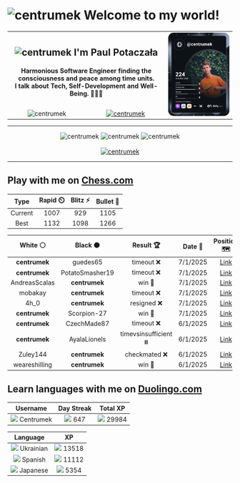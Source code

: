 <h1>
  <img
    src="https://emojis.slackmojis.com/emojis/images/1531849430/4246/blob-sunglasses.gif"
    width="30"
    alt="centrumek"
  />
  Welcome to my world!
</h1>

<table>
  <tbody>
    <tr>
      <td align="center" width="70%" colspan="2">
        <h2>
          <img
            src="https://raw.githubusercontent.com/MartinHeinz/MartinHeinz/master/wave.gif"
            width="30px"
            alt="centrumek"
          />
          I'm Paul Potaczała
        </h2>
        <h4>
          Harmonious Software Engineer finding the consciousness and peace among time units.
          <br/>
          I talk about Tech, Self-Development and Well-Being. 🌿🧘🚀
        </h4>
      </td>
      <td width="30%" rowspan="2">
        <a href="https://app.daily.dev/centrumek">
          <img
            src="./devcard.svg"
            alt="centrumek"
          />
        </a>
      </td>
    </tr>
    <tr align="center">
      <td>
        <img
          src="https://komarev.com/ghpvc/?username=centrumek&label=visitors&color=0e75b6&style=flat"
          alt="centrumek"
        >
      </td>
      <td>
        <a href="https://stackoverflow.com/users/14496012/centrumek">
          <img
            src="https://stackoverflow.com/users/flair/14496012.png?theme=dark"
            alt="centrumek"
          >
        </a>
      </td>
    </tr>
  </tbody>
</table>

---
<div align="center">
  <img 
    src="https://github-readme-stats.vercel.app/api?username=centrumek&show_icons=true&count_private=true&theme=dark&hide_border=true&hide=issues,contribs&bg_color=00000000"
    alt="centrumek"
  />
  <img
    src="https://github-readme-stats.vercel.app/api/top-langs/?username=centrumek&layout=compact&hide_border=true&theme=dark&bg_color=00000000&langs_count=6&exclude_repo=air-statistic-app"
    alt="centrumek"
  />
  <img 
    src="https://github-readme-streak-stats.herokuapp.com?user=centrumek&theme=dark&hide_border=true&background=FFFFFF00"
    alt="centrumek"
  />
  <br/>
  <br/>
  <a href="https://www.buymeacoffee.com/centrumek">
    <img
      src="https://cdn.buymeacoffee.com/buttons/v2/default-orange.png"
      height="50"
      width="210"
      alt="centrumek"
    />
  </a>
</div>

---

## Play with me on [Chess.com](https://www.chess.com/member/centrumek)

<div align="center">
<!--START_SECTION:chessStats-->
<!-- Automatically generated with https://github.com/Balastrong/chess-stats-action -->

| Type | Rapid ⏲️ | Blitz ⚡ | Bullet 🔫 |
|:---:|:---:|:---:|:---:|
| Current | 1007 | 929 | 1105 |
| Best | 1132 | 1098 | 1266 |

| White ⚪ | Black ⚫ | Result 🏆 | Date 📅 | Position 🗺️ | Type 🕕 |
|:---:|:---:|:---:|:---:|:---:|:---:|
| **centrumek** | guedes65 | timeout ❌ | 7/1/2025 | <a href="http://www.ee.unb.ca/cgi-bin/tervo/fen.pl?select=2k5/p5p1/1p2p1P1/8/PQ2p3/8/1B1K4/8 w - -">Link</a> | Bullet |
| **centrumek** | PotatoSmasher19 | timeout ❌ | 7/1/2025 | <a href="http://www.ee.unb.ca/cgi-bin/tervo/fen.pl?select=8/r5kp/2p2rp1/P1P5/K1B5/P6q/8/Q7 w - -">Link</a> | Bullet |
| AndreasScalas | **centrumek** | win 🥇 | 7/1/2025 | <a href="http://www.ee.unb.ca/cgi-bin/tervo/fen.pl?select=8/p6p/8/4kp2/4B3/5KP1/r6P/8 w - -">Link</a> | Bullet |
| mobakay | **centrumek** | timeout ❌ | 7/1/2025 | <a href="http://www.ee.unb.ca/cgi-bin/tervo/fen.pl?select=1r6/R3Rp2/1k6/1p1p4/1P1P3P/5PBK/1P1q3N/8 b - -">Link</a> | Bullet |
| 4h_0 | **centrumek** | resigned ❌ | 7/1/2025 | <a href="http://www.ee.unb.ca/cgi-bin/tervo/fen.pl?select=6k1/8/8/4R2p/p5pK/B3P1P1/8/8 b - -">Link</a> | Bullet |
| **centrumek** | Scorpion-27 | win 🥇 | 7/1/2025 | <a href="http://www.ee.unb.ca/cgi-bin/tervo/fen.pl?select=r6r/pp1Q4/4pbkp/5p1P/5Pn1/4p1P1/PqP1B1N1/3RK2R b K -">Link</a> | Bullet |
| **centrumek** | CzechMade87 | timeout ❌ | 6/1/2025 | <a href="http://www.ee.unb.ca/cgi-bin/tervo/fen.pl?select=2kr4/4R2p/p5p1/Pp6/2p3P1/2P2PK1/2P4P/8 w - -">Link</a> | Bullet |
| **centrumek** | AyalaLionels | timevsinsufficient ⏸️ | 6/1/2025 | <a href="http://www.ee.unb.ca/cgi-bin/tervo/fen.pl?select=8/8/8/8/6k1/6p1/7p/7K b - -">Link</a> | Bullet |
| Zuley144 | **centrumek** | checkmated ❌ | 6/1/2025 | <a href="http://www.ee.unb.ca/cgi-bin/tervo/fen.pl?select=r2q1rk1/p2b1p1Q/2nNp3/4P1p1/8/3B4/PP3PPP/R3R1K1 b - -">Link</a> | Bullet |
| weareshilling | **centrumek** | win 🥇 | 6/1/2025 | <a href="http://www.ee.unb.ca/cgi-bin/tervo/fen.pl?select=1k2r3/6Rp/1P6/5p2/5Pn1/1PB5/4p1PP/3rR1K1 w - -">Link</a> | Bullet |

<!--END_SECTION:chessStats-->
</div>

## Learn languages with me on [Duolingo.com](https://www.duolingo.com/profile/Centrumek)

<div align="center">
<!--START_SECTION:duolingoStats-->
<!-- Automatically generated with https://github.com/centrumek/duolingo-readme-stats-->

| Username | Day Streak | Total XP |
|:---:|:---:|:---:|
| <img src="https://raw.githubusercontent.com/centrumek/duolingo-readme-stats/main/assets/duolingo.png" height="12"> Centrumek | <img src="https://raw.githubusercontent.com/centrumek/duolingo-readme-stats/main/assets/streakinactive.svg" height="12"> 647 | <img src="https://raw.githubusercontent.com/centrumek/duolingo-readme-stats/main/assets/xp.svg" height="12"> 29984 | <img src="https://raw.githubusercontent.com/centrumek/duolingo-readme-stats/main/assets/xp.svg" height="12"> 0 |

| Language | XP |
|:---:|:---:|
| <img src="https://raw.githubusercontent.com/centrumek/duolingo-readme-stats/main/assets/langs/ukrainian.svg" height="12"> Ukrainian | <img src="https://raw.githubusercontent.com/centrumek/duolingo-readme-stats/main/assets/xp.svg" height="12"> 13518 |
| <img src="https://raw.githubusercontent.com/centrumek/duolingo-readme-stats/main/assets/langs/spanish.svg" height="12"> Spanish | <img src="https://raw.githubusercontent.com/centrumek/duolingo-readme-stats/main/assets/xp.svg" height="12"> 11112 |
| <img src="https://raw.githubusercontent.com/centrumek/duolingo-readme-stats/main/assets/langs/japanese.svg" height="12"> Japanese | <img src="https://raw.githubusercontent.com/centrumek/duolingo-readme-stats/main/assets/xp.svg" height="12"> 5354 |

<!--END_SECTION:duolingoStats-->
</div>
<!--
**centrumek/centrumek** is a ✨ _special_ ✨ repository because its `README.md` (this file) appears on your GitHub profile.

Here are some ideas to get you started:

- 🔭 I’m currently working on ...
- 🌱 I’m currently learning ...
- 👯 I’m looking to collaborate on ...
- 🤔 I’m looking for help with ...
- 💬 Ask me about ...
- 📫 How to reach me: ...
- 😄 Pronouns: ...
- ⚡ Fun fact: ...
-->
